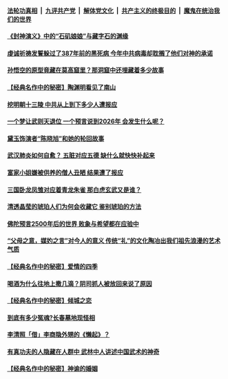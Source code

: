 

####  [法轮功真相](../../../../basic/blob/master/README.md?t=04210231) &nbsp;|&nbsp; [九评共产党](../../../../9ping.md/blob/master/README.md?t=04210231) &nbsp;|&nbsp; [解体党文化](../../../../jtdwh.md/blob/master/README.md?t=04210231)  &nbsp;|&nbsp; [共产主义的终极目的](../../../../gczydzjmd.md/blob/master/README.md?t=04210231) &nbsp;|&nbsp; [魔鬼在统治我们的世界](../../../../mgztzwmdsj.md/blob/master/README.md?t=04210231) 

#### [《封神演义》中的“石矶娘娘”与藏字石的渊缘](../pages/soh3/367849.md?t=04210231) 
#### [虔诚祈祷发誓躲过了387年前的黑死病 今年中共病毒却耽搁了他们对神的承诺](../pages/soh3/368008.md?t=04210231) 
#### [孙悟空的原型竟藏在莫高窟里？那洞窟中还埋藏着多少故事  ](../pages/soh3/368056.md?t=04210231) 
#### [【经典名作中的秘密】陶渊明看见了南山](../pages/soh3/366937.md?t=04210231) 
#### [挖明朝十三陵  中共从上到下多少人遭报应](../pages/soh3/366508.md?t=04210231) 
#### [一个梦让武则天退位   一个预言说到2026年 会发生什么呢？](../pages/soh3/365992.md?t=04210231) 
#### [黛玉饰演者“陈晓旭”和她的轮回故事](../pages/soh3/366394.md?t=04210231) 
#### [武汉肺炎如何自愈？ 五脏对应五德 缺什么就快快补起来](../pages/soh3/366139.md?t=04210231) 
#### [富家小姐嫌被供养的僧人丑陋  结果遭了报应](../pages/soh3/365728.md?t=04210231) 
#### [三国卧龙凤雏对应着青龙朱雀 那白虎玄武又是谁？](../pages/soh3/359569.md?t=04210231) 
#### [清透晶莹的琥珀人们为何会收藏它 鉴别琥珀的方法](../pages/soh3/341632.md?t=04210231) 
#### [佛陀预言2500年后的世界 败象与希望都在应验中](../pages/soh3/365683.md?t=04210231) 
#### [“父母之意，媒妁之言”对今人的意义 传统“礼”的文化陶冶出我们祖先浪漫的艺术气质](../pages/soh3/341224.md?t=04210231) 
#### [【经典名作中的秘密】爱情的四季](../pages/soh3/364963.md?t=04210231) 
#### [喝酒为什么往地上撒几滴？阴司抓人被放回来说了原因](../pages/soh3/363415.md?t=04210231) 
#### [【经典名作中的秘密】倾城之恋](../pages/soh3/363628.md?t=04210231) 
#### [到底有多少冤魂?长春墓地现怪相](../pages/soh3/363793.md?t=04210231) 
#### [李清照「借」李商隐外甥的《懒起》？](../pages/soh3/362290.md?t=04210231) 
#### [有真功夫的人隐藏在人群中 武林中人讲述中国武术的神奇 ](../pages/soh3/359926.md?t=04210231) 
#### [【经典名作中的秘密】神谕的婚姻](../pages/soh3/362911.md?t=04210231) 
